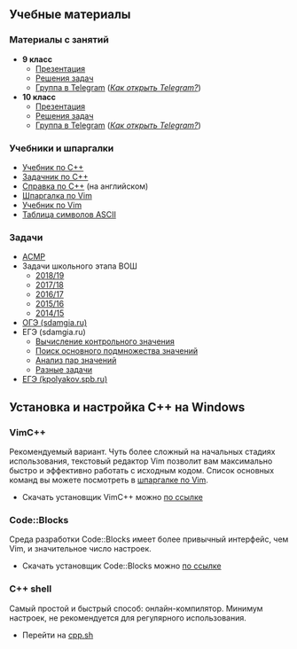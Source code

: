 ## Учебные материалы
### Материалы с занятий 
* **9 класс**
	* [Презентация](tex/9.pdf)
	* [Решения задач](9)
	* [Группа в Telegram](https://ttttt.me/cs1434) ([_Как открыть Telegram?_](telegram.md))
* **10 класс**
	* [Презентация](tex/10.pdf)
	* [Решения задач](10)
	* [Группа в Telegram](https://ttttt.me/cs1434) ([_Как открыть Telegram?_](telegram.md))
### Учебники и шпаргалки
* [Учебник по С++](Учебники/Учебник.pdf)
* [Задачник по С++](Учебники/Задачник.pdf)
* [Справка по С++](http://www.cplusplus.com/reference/) (на английском)
* [Шпаргалка по Vim](Учебники/vimtips.pdf)
* [Учебник по Vim](Учебники/prosto-o-vim.pdf)
* [Таблица символов ASCII](Учебники/ASCII.pdf)
### Задачи
* [ACMP](https://acmp.ru/asp/do/index.asp?main=course&id_course=1)
* Задачи школьного этапа ВОШ
	* [2018/19](Олимпиады/2018-1.pdf)
	* [2017/18](Олимпиады/2017-1.pdf)
	* [2016/17](Олимпиады/2016-1.pdf)
	* [2015/16](Олимпиады/2015-1.pdf)
	* [2014/15](Олимпиады/2014-1.pdf)
* [ОГЭ (sdamgia.ru)](https://inf-oge.sdamgia.ru/test?theme=20)
* ЕГЭ (sdamgia.ru)
	* [Вычисление контрольного значения](https://inf-ege.sdamgia.ru/test?theme=292)
	* [Поиск основного подмножества значений](https://inf-ege.sdamgia.ru/test?theme=294)
	* [Анализ пар значений](https://inf-ege.sdamgia.ru/test?theme=197)
	* [Разные задачи](https://inf-ege.sdamgia.ru/test?theme=303)
* [ЕГЭ (kpolyakov.spb.ru)](http://kpolyakov.spb.ru/school/ege/gen.php?action=viewAllEgeNo&egeId=27&cat89=on&cat90=on)

## Установка и настройка C++ на Windows
### VimC++
Рекомендуемый вариант. Чуть более сложный на начальных стадиях использования, текстовый редактор Vim позволит вам максимально быстро и эффективно работать с исходным кодом. Список основных команд вы можете посмотреть в [шпаргалке по Vim](Учебники/vimtips.pdf).
* Скачать установщик VimC++ можно [по ссылке](https://github.com/hant0508/lessons/raw/master/vim/vimcpp2.exe)
### Code::Blocks

Среда разработки Code::Blocks имеет более привычный интерфейс, чем Vim, и значительное число настроек.
* Скачать установщик Code::Blocks можно [по ссылке](https://sourceforge.net/projects/codeblocks/files/Binaries/17.12/Windows/codeblocks-17.12mingw-setup.exe/download)
### C++ shell

Самый простой и быстрый способ: онлайн-компилятор. Минимум настроек, не рекомендуется для регулярного использования.
* Перейти на [cpp.sh](http://cpp.sh)
